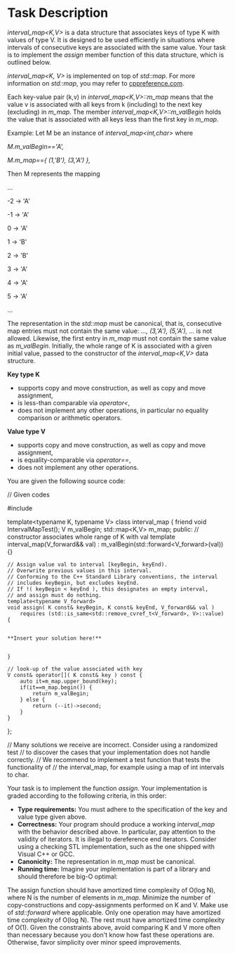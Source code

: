 # Task Description

*interval_map<K,V>* is a data structure that associates keys of type K with values of type V. It is designed to be used efficiently in situations where intervals of consecutive keys are associated with the same value. Your task is to implement the *assign* member function of this data structure, which is outlined below.

*interval_map<K, V>* is implemented on top of *std::map*. For more information on *std::map*, you may refer to [cppreference.com](cppreference.com).

Each key-value pair (k,v) in *interval_map<K,V>::m_map* means that the value v is associated with all keys from k (including) to the next key (excluding) in *m_map*. The member *interval_map<K,V>::m_valBegin* holds the value that is associated with all keys less than the first key in *m_map*.

Example: Let M be an instance of *interval_map<int,char>* where

*M.m_valBegin=='A',*

*M.m_map=={ (1,'B'), (3,'A') },*

Then M represents the mapping

...

-2 -> 'A'

-1 -> 'A'

0 -> 'A'

1 -> 'B'

2 -> 'B'

3 -> 'A'

4 -> 'A'

5 -> 'A'

...

The representation in the *std::map* must be canonical, that is, consecutive map entries must not contain the same value: *..., (3,'A'), (5,'A'), ...* is not allowed. Likewise, the first entry in *m_map* must not contain the same value as *m_valBegin*. Initially, the whole range of K is associated with a given initial value, passed to the constructor of the *interval_map<K,V>* data structure.

**Key type K**

+ supports copy and move construction, as well as copy and move assignment,
+ is less-than comparable via *operator<*,
+ does not implement any other operations, in particular no equality comparison or arithmetic operators.

**Value type V**

+ supports copy and move construction, as well as copy and move assignment,
+ is equality-comparable via *operator==*,
+ does not implement any other operations.

You are given the following source code:


// Given codes

#include <map>

template<typename K, typename V>
class interval_map {
	friend void IntervalMapTest();
	V m_valBegin;
	std::map<K,V> m_map;
public:
	// constructor associates whole range of K with val
	template<typename V_forward>
	interval_map(V_forward&& val)
	: m_valBegin(std::forward<V_forward>(val))
	{}

	// Assign value val to interval [keyBegin, keyEnd).
	// Overwrite previous values in this interval.
	// Conforming to the C++ Standard Library conventions, the interval
	// includes keyBegin, but excludes keyEnd.
	// If !( keyBegin < keyEnd ), this designates an empty interval,
	// and assign must do nothing.
	template<typename V_forward>
	void assign( K const& keyBegin, K const& keyEnd, V_forward&& val )
		requires (std::is_same<std::remove_cvref_t<V_forward>, V>::value)
	{


	**Insert your solution here!**


	}

	// look-up of the value associated with key
	V const& operator[]( K const& key ) const {
		auto it=m_map.upper_bound(key);
		if(it==m_map.begin()) {
			return m_valBegin;
		} else {
			return (--it)->second;
		}
	}
};

// Many solutions we receive are incorrect. Consider using a randomized test
// to discover the cases that your implementation does not handle correctly.
// We recommend to implement a test function that tests the functionality of
// the interval_map, for example using a map of int intervals to char.

Your task is to implement the function *assign*. Your implementation is graded according to the following criteria, in this order:

+ **Type requirements:** You must adhere to the specification of the key and value type given above.
+ **Correctness:** Your program should produce a working *interval_map* with the behavior described above. In particular, pay attention to the validity of iterators. It is illegal to dereference end iterators. Consider using a checking STL implementation, such as the one shipped with Visual C++ or GCC.
+ **Canonicity:** The representation in *m_map* must be canonical.
+ **Running time:** Imagine your implementation is part of a library and should therefore be big-O optimal:

The assign function should have amortized time complexity of O(log N), where N is the number of elements in *m_map*.
Minimize the number of copy-constructions and copy-assignments performed on K and V. Make use of *std::forward* where applicable.
Only one operation may have amortized time complexity of O(log N). The rest must have amortized time complexity of O(1).
Given the constraints above, avoid comparing K and V more often than necessary because you don't know how fast these operations are.
Otherwise, favor simplicity over minor speed improvements.




